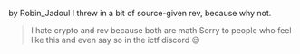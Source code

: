 by Robin_Jadoul
I threw in a bit of source-given rev, because why not.
> I hate crypto and rev because both are math
Sorry to people who feel like this and even say so in the ictf discord 😉
